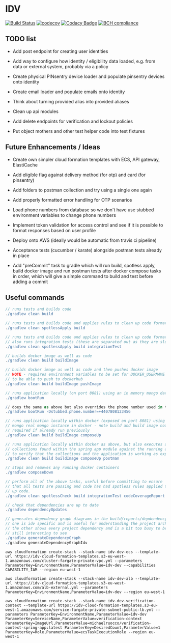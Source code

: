 # IDV

[![Build Status](https://travis-ci.org/michaelruocco/idv.svg?branch=master)](https://travis-ci.org/michaelruocco/idv)
[![codecov](https://codecov.io/gh/michaelruocco/idv/branch/master/graph/badge.svg)](https://codecov.io/gh/michaelruocco/idv)
[![Codacy Badge](https://api.codacy.com/project/badge/Grade/b07013490db7485fb7fc4b3ea542ed9d)](https://www.codacy.com/manual/michaelruocco/idv?utm_source=github.com&amp;utm_medium=referral&amp;utm_content=michaelruocco/idv&amp;utm_campaign=Badge_Grade)
[![BCH compliance](https://bettercodehub.com/edge/badge/michaelruocco/idv?branch=master)](https://bettercodehub.com/)

## TODO list

*  Add post endpoint for creating user identities

*  Add way to configure how identity / eligibility data loaded, e.g. from data or external system, probably via a policy

*  Create physical PINsentry device loader and populate pinsentry devices onto identity

*  Create email loader and populate emails onto identity

*  Think about turning provided alias into provided aliases

*  Clean up api modules

*  Add delete endpoints for verification and lockout policies

*  Put object mothers and other test helper code into test fixtures

## Future Enhancements / Ideas

*  Create own simpler cloud formation templates with ECS, API gateway, ElastiCache

*  Add eligible flag against delivery method (for otp) and card (for pinsentry)

*  Add folders to postman collection and try using a single one again

*  Add properly formatted error handling for OTP scenarios

*  Load phone numbers from database so we don't have use stubbed environment variables to change phone numbers

*  Implement token validation for access control and see if it is possible to format responses based on user profile

*  Deploy onto AWS (ideally would be automatic from travis ci pipeline)

*  Acceptance tests (cucumber / karate) alongside postman tests already in place

*  Add "preCommit" task to gradle which will run build, spotless apply, build docker image and run postman tests after
   docker compose tasks in order, which will give a simple command to build and test before adding a commit

## Useful commands

```gradle
// runs tests and builds code
./gradlew clean build
```

```gradle
// runs tests and builds code and applies rules to clean up code formatting etc
./gradlew clean spotlessApply build
```

```gradle
// runs tests and builds code and applies rules to clean up code formatting etc
// also runs integration tests (these are separated out as they are slower tests to run)
./gradlew clean spotlessApply build integrationTest
```

```gradle
// builds docker image as well as code
./gradlew clean build buildImage
```

```gradle
// builds docker image as well as code and then pushes docker image
// NOTE - requires environment variables to be set for DOCKER_USERNAME and DOCKER_PASSWORD
// to be able to push to dockerhub
./gradlew clean build buildImage pushImage
```

```gradle
// runs application locally (on port 8081) using an in memory mongo database
./gradlew bootRun

// does the same as above but also overrides the phone number used in the stubbed data returned
./gradlew bootRun -Dstubbed.phone.number=+4407808123456
```

```gradle
// runs application locally within docker (exposed on port 8081) using a
// mongo real mongo instance in docker - note build and build image not
// required if already run previously
./gradlew clean build buildImage composeUp
```

```gradle
// runs application locally within docker as above, but also executes any postman
// collections found within the spring app module against the running application
// to verify that the collections and the application is working as expected
./gradlew clean build buildImage composeUp postman
```

```gradle
// stops and removes any running docker containers
./gradlew composeDown
```

```gradle
// perform all of the above tasks, useful before committing to ensure
// that all tests are passing and code has had spotless rules applied to clean
// up code.
./gradlew clean spotlessCheck build integrationTest codeCoverageReport buildImage composeUp postman composeDown
```

```gradle
// check that dependencies are up to date
./gradlew dependencyUpdates
```

```gradle
// generates dependency graph diagrams in the build/reports/depdendency-graph folder
// one is idv specific and is useful for understanding the project architecture
// the other shows every project dependency and is a bit too busy to be useful, but is
// still interesting to see
./gradlew generateDependencyGraph
./gradlew generateDependencyGraphIdv
```


```aws
aws cloudformation create-stack --stack-name idv-dev-ecs --template-url https://idv-cloud-formation-templates.s3-eu-west-1.amazonaws.com/cluster-fargate-private-vpc.yml --parameters ParameterKey=EnvironmentName,ParameterValue=idv-dev --capabilities CAPABILITY_IAM --region eu-west-1

aws cloudformation create-stack --stack-name idv-dev-alb --template-url https://idv-cloud-formation-templates.s3-eu-west-1.amazonaws.com/alb-external.yml --parameters ParameterKey=EnvironmentName,ParameterValue=idv-dev --region eu-west-1

aws cloudformation create-stack --stack-name idv-dev-verification-context --template-url https://idv-cloud-formation-templates.s3-eu-west-1.amazonaws.com/service-fargate-private-subnet-public-lb.yml --parameters ParameterKey=EnvironmentName,ParameterValue=idv-dev ParameterKey=ServiceName,ParameterValue=verification-context ParameterKey=ImageUrl,ParameterValue=michaelruocco/verification-context-spring-app:latest ParameterKey=DesiredCount,ParameterValue=1 ParameterKey=Role,ParameterValue=ecsTaskExecutionRole --region eu-west-1
```